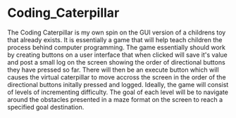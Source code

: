 # Coding_Caterpillar

The Coding Caterpillar is my own spin on the GUI version of a childrens toy that already exists. It is essentially a game that will help teach children the process behind computer programming. The game essentially should work by creating buttons on a user interface that when clicked will save it's value and post a small log on the screen showing the order of directional buttons they have pressed so far. There will then be an execute button which will causes the virtual caterpillar to move accross the screen in the order of the directional buttons initally pressed and logged. Ideally, the game will consist of levels of incrementing difficulty. The goal of each level will be to navigate around the obstacles presented in a maze format on the screen to reach a specified goal destination. 

